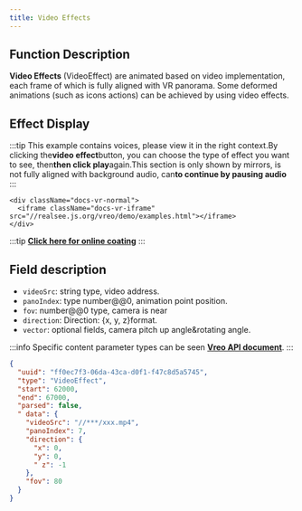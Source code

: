 ```yaml
---
title: Video Effects
---
```


## Function Description
**Video Effects** (VideoEffect) are animated based on video implementation, each frame of which is fully aligned with VR panorama. Some deformed animations (such as icons actions) can be achieved by using video effects.

## Effect Display

:::tip
This example contains voices, please view it in the right context.By clicking the**video effect**button, you can choose the type of effect you want to see, then**then click play**again.This section is only shown by mirrors, is not fully aligned with background audio, can**to continue by pausing audio**
:::

```mdx-code-block
<div className="docs-vr-normal">
  <iframe className="docs-vr-iframe" src="//realsee.js.org/vreo/demo/examples.html"></iframe>
</div>
```

:::tip
**[Click here for online coating](https://codesandbox.io/s/vreo-forked-tyn7gd?file=/src/player.tsx)**
:::

## Field description
- `videoSrc`: string type, video address.
- `panoIndex`: type number@@0, animation point position.
- `fov`: number@@0 type, camera is near
- `direction`: Direction: {x, y, z}format.
- `vector`: optional fields, camera pitch up angle&rotating angle.

:::info
Specific content parameter types can be seen [**Vreo API document**](https://realsee.js.org/vreo/modules/Player.html#VideoEffectData).
:::

```json title="视频特效类型数据样例"
{
  "uuid": "ff0ec7f3-06da-43ca-d0f1-f47c8d5a5745",
  "type": "VideoEffect",
  "start": 62000,
  "end": 67000,
  "parsed": false,
  " data": {
    "videoSrc": "//***/xxx.mp4",
    "panoIndex": 7,
    "direction": {
      "x": 0,
      "y": 0,
      " z": -1
    },
    "fov": 80
  }
}
```

